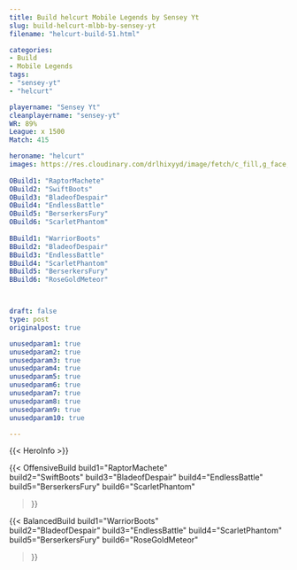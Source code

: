 ```yaml
---
title: Build helcurt Mobile Legends by Sensey Yt
slug: build-helcurt-mlbb-by-sensey-yt
filename: "helcurt-build-51.html"

categories: 
- Build 
- Mobile Legends
tags: 
- "sensey-yt"
- "helcurt"

playername: "Sensey Yt"
cleanplayername: "sensey-yt"
WR: 89%
League: x 1500
Match: 415 

heroname: "helcurt"
images: https://res.cloudinary.com/drlhixyyd/image/fetch/c_fill,g_face,f_auto/https://cdn2-build.mobagenie.my.id/p/images/banner/full/helcurt.jpg
 
OBuild1: "RaptorMachete"  
OBuild2: "SwiftBoots" 
OBuild3: "BladeofDespair" 
OBuild4: "EndlessBattle" 
OBuild5: "BerserkersFury" 
OBuild6: "ScarletPhantom" 
 
BBuild1: "WarriorBoots"  
BBuild2: "BladeofDespair" 
BBuild3: "EndlessBattle" 
BBuild4: "ScarletPhantom" 
BBuild5: "BerserkersFury" 
BBuild6: "RoseGoldMeteor"



draft: false
type: post
originalpost: true

unusedparam1: true
unusedparam2: true
unusedparam3: true
unusedparam4: true
unusedparam5: true
unusedparam6: true
unusedparam7: true
unusedparam8: true
unusedparam9: true
unusedparam10: true

---
```


{{< HeroInfo >}} 

{{< OffensiveBuild 
build1="RaptorMachete"  
build2="SwiftBoots" 
build3="BladeofDespair" 
build4="EndlessBattle" 
build5="BerserkersFury" 
build6="ScarletPhantom" 
 >}} 

{{< BalancedBuild 
build1="WarriorBoots"  
build2="BladeofDespair" 
build3="EndlessBattle" 
build4="ScarletPhantom" 
build5="BerserkersFury" 
build6="RoseGoldMeteor" 
 >}}

